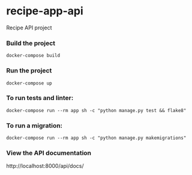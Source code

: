 # recipe-app-api
Recipe API project

### Build the project
`docker-compose build`

### Run the project
`docker-compose up`

### To run tests and linter:
`docker-compose run --rm app sh -c "python manage.py test && flake8"`

### To run a migration: 
`docker-compose run --rm app sh -c "python manage.py makemigrations"`

### View the API documentation
http://localhost:8000/api/docs/